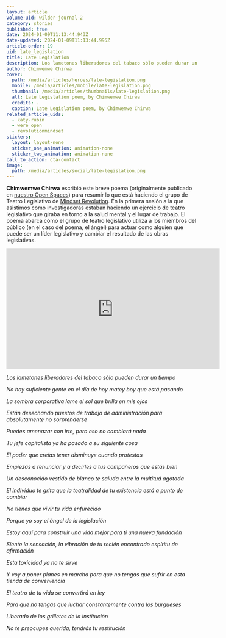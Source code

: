 ```yaml
---
layout: article
volume-uid: wilder-journal-2
category: stories
published: true
date: 2024-01-09T11:13:44.943Z
date-updated: 2024-01-09T11:13:44.995Z
article-order: 19
uid: late_legislation
title: Late Legislation
description: Los lametones liberadores del tabaco sólo pueden durar un tiempo...
author: Chimwemwe Chirwa
cover:
  path: /media/articles/heroes/late-legislation.png
  mobile: /media/articles/mobile/late-legislation.png
  thumbnail: /media/articles/thumbnails/late-legislation.png
  alt: Late Legislation poem, by Chimwemwe Chirwa
  credits: .
  caption: Late Legislation poem, by Chimwemwe Chirwa
related_article_uids:
  - katy-rubin
  - were_open
  - revolutionmindset
stickers:
  layout: layout-none
  sticker_one_animation: animation-none
  sticker_two_animation: animation-none
call_to_action: cta-contact
image:
  path: /media/articles/social/late-legislation.png
---
```

**Chimwemwe Chirwa** escribió este breve poema (originalmente publicado en [nuestro Open Spaces](https://openspaces.platoniq.net/processes/mindset-revolution-resources/f/386/posts/82?locale=es)) para resumir lo que está haciendo el grupo de Teatro Legislativo de [Mindset Revolution](https://next.journal.platoniq.net/es/wilder-journal-2/futures/revolutionmindset/). En la primera sesión a la que asistimos como investigadoras estaban haciendo un ejercicio de teatro legislativo que giraba en torno a la salud mental y el lugar de trabajo. El poema abarca cómo el grupo de teatro legislativo utiliza a los miembros del público (en el caso del poema, el ángel) para actuar como alguien que puede ser un líder legislativo y cambiar el resultado de las obras legislativas.

<iframe width="560" height="315" src="https://www.youtube.com/embed/Y49cu3_k1eE" title="YouTube video player" frameborder="0" allow="accelerometer; autoplay; clipboard-write; encrypted-media; gyroscope; picture-in-picture; web-share" allowfullscreen></iframe>

*Los lametones liberadores del tabaco sólo pueden durar un tiempo*

*No hay suficiente gente en el día de hoy matey boy que está pasando*

*La sombra corporativa lame el sol que brilla en mis ojos*

*Están desechando puestos de trabajo de administración para absolutamente no sorprenderse*

*Puedes amenazar con irte, pero eso no cambiará nada*

*Tu jefe capitalista ya ha pasado a su siguiente cosa*

*El poder que creías tener disminuye cuando protestas*

*Empiezas a renunciar y a decirles a tus compañeros que estás bien*

*Un desconocido vestido de blanco te saluda entre la multitud agotada*

*El individuo te grita que la teatralidad de tu existencia está a punto de cambiar*

*No tienes que vivir tu vida enfurecido* 

*Porque yo soy el ángel de la legislación*

*Estoy aquí para construir una vida mejor para ti una nueva fundación*

*Siente la sensación, la vibración de tu recién encontrado espíritu de afirmación*

*Esta toxicidad ya no te sirve* 

*Y voy a poner planes en marcha para que no tengas que sufrir en esta tienda de conveniencia*

*El teatro de tu vida se convertirá en ley* 

*Para que no tengas que luchar constantemente contra los burgueses* 

*Liberado de los grilletes de la institución* 

*No te preocupes querida, tendrás tu restitución*
